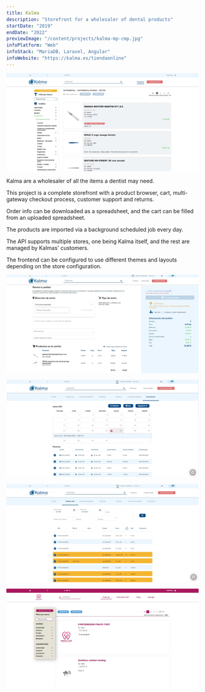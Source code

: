 ```yaml
---
title: Kalma
description: "Storefront for a wholesaler of dental products"
startDate: "2019"
endDate: "2022"
previewImage: "/content/projects/kalma-mp-cmp.jpg"
infoPlatform: "Web"
infoStack: "MariaDB, Laravel, Angular"
infoWebsite: "https://kalma.es/tiendaonline"
---
```


!["Marketplace"](/content/projects/kalma-mp.jpg)

Kalma are a wholesaler of all the items a dentist may need.

This project is a complete storefront with a product browser, cart, multi-gateway checkout process, customer support and returns.

Order info can be downloaded as a spreadsheet, and the cart can be filled from an uploaded spreadsheet.

The products are imported via a background scheduled job every day.

The API supports multiple stores, one being Kalma itself, and the rest are managed by Kalmas' customers.

The frontend can be configured to use different themes and layouts depending on the store configuration.

!["Checkout"](/content/projects/kalma-ck.jpg)

!["User panel, bank remittances"](/content/projects/kalma-priv1.jpg)

!["User panel, order info"](/content/projects/kalma-priv2.jpg)

!["Customer storefront example"](/content/projects/kalma-kmp.jpg)
